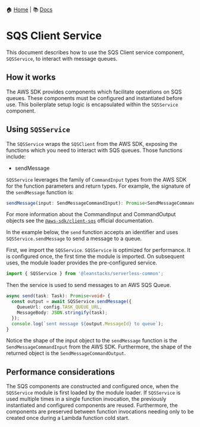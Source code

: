 :house: [Home](/README.md) | :books: [Docs](../DOCS.md)

# SQS Client Service

This document describes how to use the SQS Client service component, `SQSService`, to interact with message queues.

## How it works

The AWS SDK provides components which facilitate operations on SQS queues. These components must be configured and instantiated before use. This boilerplate setup logic is encapsulated within the `SQSService` component.

## Using `SQSService`

The `SQSService` wraps the `SQSClient` from the AWS SDK, exposing the functions which you need to interact with SQS queues. Those functions include:

- sendMessage

`SQSService` leverages the family of `CommandInput` types from the AWS SDK for the function parameters and return types. For example, the signature of the `sendMessage` function is:

```ts
sendMessage(input: SendMessageCommandInput): Promise<SendMessageCommandOutput>
```

For more information about the CommandInput and CommandOutput objects see the [`@aws-sdk/client-sqs`](https://docs.aws.amazon.com/AWSJavaScriptSDK/v3/latest/client/sqs/) official documentation.

In the example below, the `send` function accepts an identifier and uses `SQSService.sendMessage` to send a message to a queue.

First, we import the `SQSService`. `SQSService` is optimized for performance. It is configured once, the first time the module is imported. On subsequent uses, the module loader provides the pre-configured service.

```ts
import { SQSService } from '@leanstacks/serverless-common';
```

Then the service is used to send messages to an AWS SQS Queue.

```ts
async send(task: Task): Promise<void> {
  const output = await SQSService.sendMessage({
    QueueUrl: config.TASK_QUEUE_URL,
    MessageBody: JSON.stringify(task);
  });
  console.log(`sent message ${output.MessageId} to queue`);
}
```

Notice the shape of the input object to the `sendMessage` function is the `SendMessageCommandInput` from the AWS SDK. Furthermore, the shape of the returned object is the `SendMessageCommandOutput`.

## Performance considerations

The SQS components are constructed and configured once, when the `SQSService` module is first loaded by the module loader. If `SQSService` is used multiple times in a single function invocation, the previously instantiated and configured components are reused. Furthermore, the components are preserved between function invocations needing only to be created once during a Lambda function cold start.
